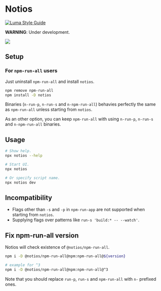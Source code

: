 # Notios

[![Luma Style Guide](https://img.shields.io/badge/styled%20with-luma-%23c5ebeb?style=flat-square)](https://github.com/luma-dev/luma-style-guide#readme)

**WARNING**: Under development.

![](https://user-images.githubusercontent.com/29811106/156586923-e36b8eb9-41de-46fa-a6a6-760c0be42200.gif)

## Setup

### For `npm-run-all` users

Just uninstall `npm-run-all` and install `notios`.

```sh
npm remove npm-run-all
npm install -D notios
```

Binaries (`n-run-p`, `n-run-s` and `n-npm-run-all`) behavies perfectly the same as `npm-run-all` unless starting from `notios`.

As an other option, you can keep `npm-run-all` with using `n-run-p`, `n-run-s` and `n-npm-run-all` binaries.

## Usage

```sh
# Show help.
npx notios --help

# Start UI.
npx notios

# Or specify script name.
npx notios dev
```

## Incompatibility

- Flags other than `-s` and `-p` in `npm-run-app` are not supported when starting from `notios`.
- Supplying flags over patterns like `run-s 'build:* -- --watch'`.

## Fix npm-run-all version

Notios will check existence of `@notios/npm-run-all`.

```sh
npm i -D @notios/npm-run-all@npm:npm-run-all@${version}

# example for ^3
npm i -D @notios/npm-run-all@npm:npm-run-all@^3
```

Note that you should replace `run-p`, `run-s` and `npm-run-all` with `n-` prefixed ones.
